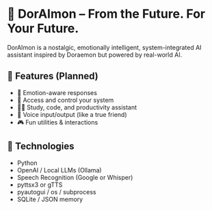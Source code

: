 # 🤖 DorAImon – From the Future. For Your Future.

DorAImon is a nostalgic, emotionally intelligent, system-integrated AI assistant  inspired by Doraemon but powered by real-world AI.

## 🌟 Features (Planned)
- 🧠 Emotion-aware responses
- 📁 Access and control your system
- 🧑‍🎓 Study, code, and productivity assistant
- 📢 Voice input/output (like a true friend)
- 🎮 Fun utilities & interactions

## 🔧 Technologies
- Python
- OpenAI / Local LLMs (Ollama)
- Speech Recognition (Google or Whisper)
- pyttsx3 or gTTS
- pyautogui / os / subprocess
- SQLite / JSON memory

